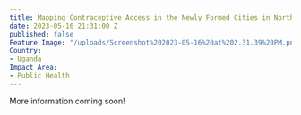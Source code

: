 ```yaml
---
title: Mapping Contraceptive Access in the Newly Formed Cities in Northern Uganda
date: 2023-05-16 21:31:00 Z
published: false
Feature Image: "/uploads/Screenshot%202023-05-16%20at%202.31.39%20PM.png"
Country:
- Uganda
Impact Area:
- Public Health
---
```


More information coming soon!